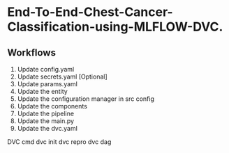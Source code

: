 # End-To-End-Chest-Cancer-Classification-using-MLFLOW-DVC.

## Workflows


1. Update config.yaml
2. Update secrets.yaml [Optional]
3. Update params.yaml
4. Update the entity
5. Update the configuration manager in src config
6. Update the components
7. Update the pipeline
8. Update the main.py
9. Update the dvc.yaml  



DVC cmd
dvc init
dvc repro
dvc dag

